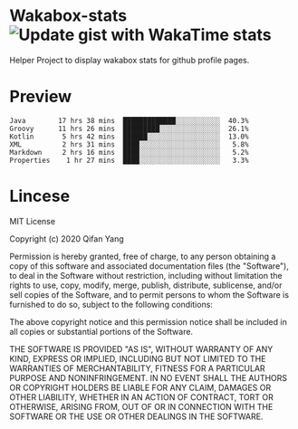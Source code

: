 # Wakabox-stats ![Update gist with WakaTime stats](https://github.com/underwindfall/wakabox-stats/workflows/Update%20gist%20with%20WakaTime%20stats/badge.svg)

  Helper Project to display wakabox stats for github profile pages. 
 # Preview 
  
  ```  
 Java        17 hrs 38 mins  █████████████░░░░░░░░░░░  40.3%
Groovy      11 hrs 26 mins  █████████░░░░░░░░░░░░░░░  26.1%
Kotlin       5 hrs 42 mins  ██████░░░░░░░░░░░░░░░░░░  13.0%
XML          2 hrs 31 mins  ████░░░░░░░░░░░░░░░░░░░░   5.8%
Markdown     2 hrs 16 mins  ████░░░░░░░░░░░░░░░░░░░░   5.2%
Properties    1 hr 27 mins  ████░░░░░░░░░░░░░░░░░░░░   3.3% 
 ``` 
  
 
 # Lincese 

  MIT License

  Copyright (c) 2020 Qifan Yang
  
  Permission is hereby granted, free of charge, to any person obtaining a copy
  of this software and associated documentation files (the "Software"), to deal
  in the Software without restriction, including without limitation the rights
  to use, copy, modify, merge, publish, distribute, sublicense, and/or sell
  copies of the Software, and to permit persons to whom the Software is
  furnished to do so, subject to the following conditions:
  
  The above copyright notice and this permission notice shall be included in all
  copies or substantial portions of the Software.
  
  THE SOFTWARE IS PROVIDED "AS IS", WITHOUT WARRANTY OF ANY KIND, EXPRESS OR
  IMPLIED, INCLUDING BUT NOT LIMITED TO THE WARRANTIES OF MERCHANTABILITY,
  FITNESS FOR A PARTICULAR PURPOSE AND NONINFRINGEMENT. IN NO EVENT SHALL THE
  AUTHORS OR COPYRIGHT HOLDERS BE LIABLE FOR ANY CLAIM, DAMAGES OR OTHER
  LIABILITY, WHETHER IN AN ACTION OF CONTRACT, TORT OR OTHERWISE, ARISING FROM,
  OUT OF OR IN CONNECTION WITH THE SOFTWARE OR THE USE OR OTHER DEALINGS IN THE
  SOFTWARE.
